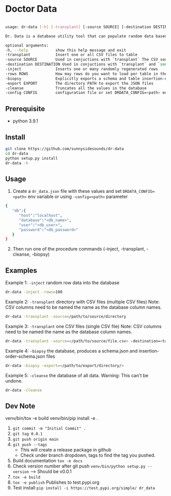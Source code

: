 # Doctor Data

```bash

usage: dr-data [-h] [-transplant] [-source SOURCE] [-destination DESTINATION] [-inject] [-rows ROWS] [-biopsy] [-export EXPORT] [-cleanse] [-config CONFIG]

Dr. Data is a database utility tool that can populate random data based on your schema or can import custom CSV data. See options below

optional arguments:
-h, --help            show this help message and exit
-transplant           Insert one or all CSV files to table
-source SOURCE        Used in conjuctions with `transplant` The CSV source file or directory. if directory, csv filenames need to match table names
-destination DESTINATION Used in conjuctions with `transplant` and `source`. if `source` is a file. destination TABLE is required
-inject               Inserts one or many randomly regenerated rows
-rows ROWS            How may rows do you want to load per table in the database, default is set in configuration
-biopsy               Explicitly exports a schema and table insertion-order JSON files
-export EXPORT        The directory PATH to export the JSON files
-cleanse              Truncates all the values in the database
-config CONFIG        configuration file or set DRDATA_CONFIG=<path> env variable
```
## Prerequisite
- python 3.9.1

## Install
```bash
git clone https://github.com/sunnysidesounds/dr-data
cd dr-data
python setup.py install
dr-data -h
```

## Usage
1. Create a `dr_data.json` file with these values and set `DRDATA_CONFIG=<path>` env variable or using `-config=<path>`  parameter
```bash
{
   "db":{
      "host":"localhost",
      "database":"<db_name>",
      "user":"<db_user>",
      "password":"<db_password>"
   }
}
```
2. Then run one of the procedure commands (-inject, -transplant, -cleanse, -biopsy)

## Examples
Example 1: `-inject` random row data into the database
```bash
dr-data -inject -rows=100
```

Example 2: `-transplant` directory with CSV files (multiple CSV files)
Note: CSV columns need to be named the name as the database column names. 
```bash
dr-data -transplant -source=/path/to/source/directory
```

Example 3: `-transplant` one CSV files (single CSV file)
Note: CSV columns need to be named the name as the database column names.
```bash
dr-data -transplant -source=</path/to/source/file.csv> -destination=<table_name>
```

Example 4: `-biopsy` the database, produces a schema.json and insertion-order-schema.json files
```bash
dr-data -biopsy -export=</path/to/export/directory/>
```

Example 5: `-cleanse` the database of all data.
Warning: This can't be undone.
```bash
dr-data -cleanse
```


## Dev Note
venv/bin/tox -e build
venv/bin/pip install -e .

1. `git commit -m "Initial Commit" . `
2. `git tag 0.0.1`
3. `git push origin main`
4. `git push --tags`
    - This will create a release package in github
    - Check under branch dropdown, tags to find the tag you pushed.
5. Build documentation `tox -e docs`
6. Check version number after git push `venv/bin/python setup.py --version` --> Should be v0.0.1
7. `tox -e build`
8. `tox -e publish` Publishes to test.pypi.org
9. Test install `pip install -i https://test.pypi.org/simple/ dr_data`


